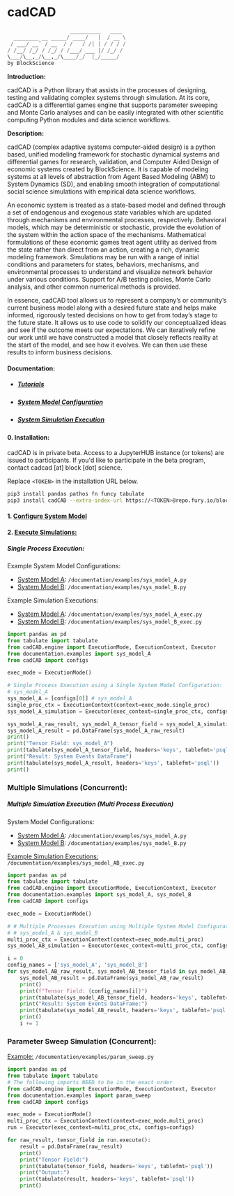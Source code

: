cadCAD
===
```python
                    __________   ____ 
  ________ __ _____/ ____/   |  / __ \
 / ___/ __` / __  / /   / /| | / / / /
/ /__/ /_/ / /_/ / /___/ ___ |/ /_/ / 
\___/\__,_/\__,_/\____/_/  |_/_____/  
by BlockScience
```

**Introduction:**

cadCAD is a Python library that assists in the processes of designing, testing and validating complex systems through 
simulation. At its core, cadCAD is a differential games engine that supports parameter sweeping and Monte Carlo analyses 
and can be easily integrated with other scientific computing Python modules and data science workflows.

**Description:**

cadCAD (complex adaptive systems computer-aided design) is a python based, unified modeling framework for stochastic 
dynamical systems and differential games for research, validation, and Computer Aided Design of economic systems created 
by BlockScience. It is capable of modeling systems at all levels of abstraction from Agent Based Modeling (ABM) to 
System Dynamics (SD), and enabling smooth integration of computational social science simulations with empirical data 
science workflows.


An economic system is treated as a state-based model and defined through a set of endogenous and exogenous state 
variables which are updated through mechanisms and environmental processes, respectively. Behavioral models, which may 
be deterministic or stochastic, provide the evolution of the system within the action space of the mechanisms. 
Mathematical formulations of these economic games treat agent utility as derived from the state rather than direct from 
an action, creating a rich, dynamic modeling framework. Simulations may be run with a range of initial conditions and 
parameters for states, behaviors, mechanisms, and environmental processes to understand and visualize network behavior 
under various conditions. Support for A/B testing policies, Monte Carlo analysis, and other common numerical methods is 
provided.


In essence, cadCAD tool allows us to represent a company’s or community’s current business model along with a desired 
future state and helps make informed, rigorously tested decisions on how to get from today’s stage to the future state. 
It allows us to use code to solidify our conceptualized ideas and see if the outcome meets our expectations. We can 
iteratively refine our work until we have constructed a model that closely reflects reality at the start of the model, 
and see how it evolves. We can then use these results to inform business decisions.


#### Documentation:
* ##### [Tutorials](https://github.com/BlockScience/cadCAD-Tutorials/tree/master/01%20Tutorials)
* ##### [System Model Configuration](https://github.com/BlockScience/cadCAD-Tutorials/blob/master/documentation/Simulation_Configuration.md)
* ##### [System Simulation Execution](https://github.com/BlockScience/cadCAD-Tutorials/blob/master/documentation/Simulation_Execution.md)


#### 0. Installation:

cadCAD is in private beta. Access to a JupyterHUB instance (or tokens) are issued to participants. If you'd like to 
participate in the beta program, contact cadcad [at] block [dot] science.

Replace `<TOKEN>` in the installation URL below.
```bash
pip3 install pandas pathos fn funcy tabulate 
pip3 install cadCAD --extra-index-url https://<TOKEN>@repo.fury.io/blockscience/
```

#### 1. [Configure System Model](https://github.com/BlockScience/cadCAD-Tutorials/blob/master/documentation/Simulation_Configuration.md)

#### 2. [Execute Simulations:](https://github.com/BlockScience/cadCAD-Tutorials/blob/master/documentation/Simulation_Execution.md)

##### Single Process Execution:
Example System Model Configurations: 
* [System Model A](https://github.com/BlockScience/cadCAD-Tutorials/blob/master/documentation/examples/sys_model_A.py): 
`/documentation/examples/sys_model_A.py`
* [System Model B](https://github.com/BlockScience/cadCAD-Tutorials/blob/master/documentation/examples/sys_model_B.py): 
`/documentation/examples/sys_model_B.py`

Example Simulation Executions:
* [System Model A](https://github.com/BlockScience/cadCAD-Tutorials/blob/master/documentation/examples/sys_model_A_exec.py): 
`/documentation/examples/sys_model_A_exec.py`
* [System Model B](https://github.com/BlockScience/cadCAD-Tutorials/blob/master/documentation/examples/sys_model_B_exec.py): 
`/documentation/examples/sys_model_B_exec.py`

```python
import pandas as pd
from tabulate import tabulate
from cadCAD.engine import ExecutionMode, ExecutionContext, Executor
from documentation.examples import sys_model_A
from cadCAD import configs

exec_mode = ExecutionMode()

# Single Process Execution using a Single System Model Configuration:
# sys_model_A
sys_model_A = [configs[0]] # sys_model_A
single_proc_ctx = ExecutionContext(context=exec_mode.single_proc)
sys_model_A_simulation = Executor(exec_context=single_proc_ctx, configs=sys_model_A)

sys_model_A_raw_result, sys_model_A_tensor_field = sys_model_A_simulation.execute()
sys_model_A_result = pd.DataFrame(sys_model_A_raw_result)
print()
print("Tensor Field: sys_model_A")
print(tabulate(sys_model_A_tensor_field, headers='keys', tablefmt='psql'))
print("Result: System Events DataFrame")
print(tabulate(sys_model_A_result, headers='keys', tablefmt='psql'))
print()
```

### Multiple Simulations (Concurrent):
##### Multiple Simulation Execution (Multi Process Execution)
System Model Configurations: 
* [System Model A](https://github.com/BlockScience/cadCAD-Tutorials/blob/master/documentation/examples/sys_model_A.py): 
`/documentation/examples/sys_model_A.py`
* [System Model B](https://github.com/BlockScience/cadCAD-Tutorials/blob/master/documentation/examples/sys_model_B.py): 
`/documentation/examples/sys_model_B.py`

[Example Simulation Executions:](https://github.com/BlockScience/cadCAD-Tutorials/blob/master/documentation/examples/sys_model_AB_exec.py)
`/documentation/examples/sys_model_AB_exec.py`

```python
import pandas as pd
from tabulate import tabulate
from cadCAD.engine import ExecutionMode, ExecutionContext, Executor
from documentation.examples import sys_model_A, sys_model_B
from cadCAD import configs

exec_mode = ExecutionMode()

# # Multiple Processes Execution using Multiple System Model Configurations:
# # sys_model_A & sys_model_B
multi_proc_ctx = ExecutionContext(context=exec_mode.multi_proc)
sys_model_AB_simulation = Executor(exec_context=multi_proc_ctx, configs=configs)

i = 0
config_names = ['sys_model_A', 'sys_model_B']
for sys_model_AB_raw_result, sys_model_AB_tensor_field in sys_model_AB_simulation.execute():
    sys_model_AB_result = pd.DataFrame(sys_model_AB_raw_result)
    print()
    print(f"Tensor Field: {config_names[i]}")
    print(tabulate(sys_model_AB_tensor_field, headers='keys', tablefmt='psql'))
    print("Result: System Events DataFrame:")
    print(tabulate(sys_model_AB_result, headers='keys', tablefmt='psql'))
    print()
    i += 1
```

### Parameter Sweep Simulation (Concurrent):
[Example:](https://github.com/BlockScience/cadCAD-Tutorials/blob/master/documentation/examples/param_sweep.py) 
`/documentation/examples/param_sweep.py`

```python
import pandas as pd
from tabulate import tabulate
# The following imports NEED to be in the exact order
from cadCAD.engine import ExecutionMode, ExecutionContext, Executor
from documentation.examples import param_sweep
from cadCAD import configs

exec_mode = ExecutionMode()
multi_proc_ctx = ExecutionContext(context=exec_mode.multi_proc)
run = Executor(exec_context=multi_proc_ctx, configs=configs)

for raw_result, tensor_field in run.execute():
    result = pd.DataFrame(raw_result)
    print()
    print("Tensor Field:")
    print(tabulate(tensor_field, headers='keys', tablefmt='psql'))
    print("Output:")
    print(tabulate(result, headers='keys', tablefmt='psql'))
    print()
```


